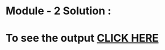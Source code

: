 # Module - 2 Solution :
# To see the output [CLICK HERE](https://unrivaled-croquembouche-4f1964.netlify.app)
